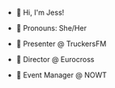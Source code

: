 - 👋 Hi, I'm Jess!
- 👩 Pronouns: She/Her

- 🎤 Presenter @ TruckersFM
- 🚢 Director @ Eurocross
- 🚛 Event Manager @ NOWT

<!--
**Stones8000/Stones8000** is a ✨ _special_ ✨ repository because its `README.md` (this file) appears on your GitHub profile.

Here are some ideas to get you started:

- 🔭 I’m currently working on ...
- 🌱 I’m currently learning ...
- 👯 I’m looking to collaborate on ...
- 🤔 I’m looking for help with ...
- 💬 Ask me about ...
- 📫 How to reach me: ...
- 😄 Pronouns: ...
- ⚡ Fun fact: ...
-->
